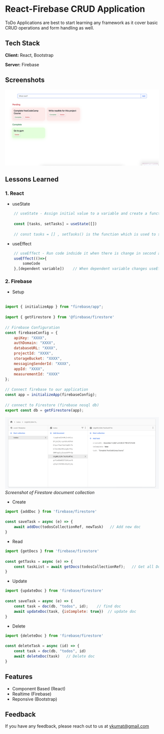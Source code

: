 
# React-Firebase CRUD Application

ToDo Applications are best to start learning any framework as it cover basic CRUD operations and form handling as well.
## Tech Stack

**Client:** React, Bootstrap

**Server:** Firebase


## Screenshots

![App Screenshot](https://raw.githubusercontent.com/yashkumat/React-Firebase-todolist/main/Screenshot%202021-12-09%20at%2015.49.09.png)


## Lessons Learned

### 1. React

- useState
```javascript
    // useState - Assign initial value to a variable and create a function that can be used to change value of variable
    
    const [tasks, setTasks] = useState([])   
    
    // const tasks = [] , setTasks() is the function which is used to set value of tasks
```

- useEffect
```javascript
    // useEffect - Run code indside it when there is change in second arg.
    useEffect(()=>{
        someCode
    },[dependent variable])    // When dependent variable changes useEffect runs 
```

### 2. Firebase

- Setup

```javascript

import { initializeApp } from "firebase/app";

import { getFirestore } from '@firebase/firestore'

// Firebase Configuration
const firebaseConfig = {
    apiKey: "XXXX",
    authDomain: "XXXX",
    databaseURL: "XXXX",
    projectId: "XXXX",
    storageBucket: "XXXX",
    messagingSenderId: "XXXX",
    appId: "XXXX",
    measurementId: "XXXX"
};

// Connect firebase to our application
const app = initializeApp(firebaseConfig);

// connect to Firestore (firebase nosql db)
export const db = getFirestore(app);

```

![Firestore](https://raw.githubusercontent.com/yashkumat/React-Firebase-todolist/main/Screenshot%202021-12-09%20at%2015.47.51.png)
*Screenshot of Firestore document collection*

- Create

```javascript
import {addDoc } from 'firebase/firestore'

const saveTask = async (e) => {
    await addDoc(todosCollectionRef, newTask)   // Add new doc
}
```

- Read

```javascript
import {getDocs } from 'firebase/firestore'

const getTasks = async (e) => {
    const taskList = await getDocs(todosCollectionRef);   // Get all Docs
}
```

- Update

```javascript
import {updateDoc } from 'firebase/firestore'

const saveTask = async (e) => {
    const task = doc(db, "todos", id);    // find doc 
    await updateDoc(task, {isComplete: true})  // update doc 
}
```

- Delete

```javascript
import {deleteDoc } from 'firebase/firestore'

const deleteTask = async (id) => {
    const task = doc(db, "todos", id)
    await deleteDoc(task)   // Delete doc
}
```
## Features

- Component Based (React)
- Realtime (Firebase)
- Reponsive (Bootstrap)


## Feedback

If you have any feedback, please reach out to us at ykumat@gmail.com


